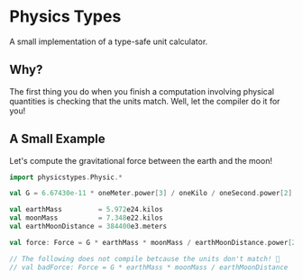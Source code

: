 # Physics Types

A small implementation of a type-safe unit calculator.

## Why?

The first thing you do when you finish a computation involving physical quantities is checking that the units match. Well, let the compiler do it for you!

## A Small Example

Let's compute the gravitational force between the earth and the moon!

```scala
import physicstypes.Physic.*

val G = 6.67430e-11 * oneMeter.power[3] / oneKilo / oneSecond.power[2]

val earthMass         = 5.972e24.kilos
val moonMass          = 7.348e22.kilos
val earthMoonDistance = 384400e3.meters

val force: Force = G * earthMass * moonMass / earthMoonDistance.power[2]

// The following does not compile betcause the units don't match! 🎉
// val badForce: Force = G * earthMass * moonMass / earthMoonDistance
```
